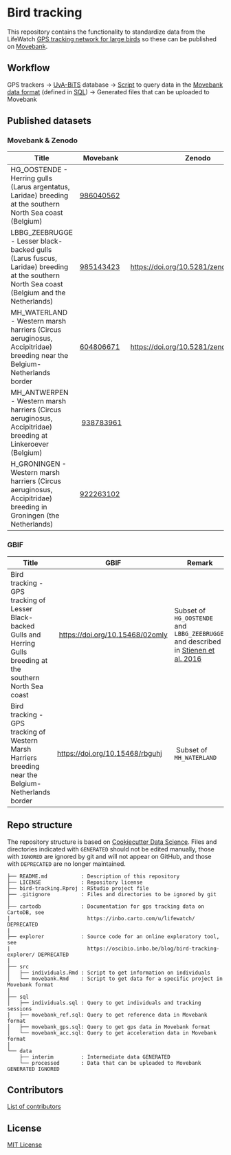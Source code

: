 # Bird tracking

This repository contains the functionality to standardize data from the LifeWatch [GPS tracking network for large birds](http://lifewatch.be/en/gps-tracking-network-large-birds) so these can be published on [Movebank](https://www.movebank.org/).

## Workflow

GPS trackers → [UvA-BiTS](http://www.uva-bits.nl/) database → [Script](src/movebank.Rmd) to query data in the [Movebank data format](https://www.movebank.org/node/2381) (defined in [SQL](sql)) → Generated files that can be uploaded to Movebank

## Published datasets

### Movebank & Zenodo

Title | Movebank | Zenodo
--- | --- | ---
HG_OOSTENDE - Herring gulls (Larus argentatus, Laridae) breeding at the southern North Sea coast (Belgium) | [986040562](https://www.movebank.org/panel_embedded_movebank_webapp?gwt_fragment=page=studies,path=study986040562) | 
LBBG_ZEEBRUGGE - Lesser black-backed gulls (Larus fuscus, Laridae) breeding at the southern North Sea coast (Belgium and the Netherlands) | [985143423](https://www.movebank.org/panel_embedded_movebank_webapp?gwt_fragment=page=studies,path=study985143423) | https://doi.org/10.5281/zenodo.3540799
MH_WATERLAND - Western marsh harriers (Circus aeruginosus, Accipitridae) breeding near the Belgium-Netherlands border | [604806671](https://www.movebank.org/panel_embedded_movebank_webapp?gwt_fragment=page=studies,path=study604806671) | https://doi.org/10.5281/zenodo.3532940
MH_ANTWERPEN - Western marsh harriers (Circus aeruginosus, Accipitridae) breeding at Linkeroever (Belgium) | [938783961](https://www.movebank.org/panel_embedded_movebank_webapp?gwt_fragment=page=studies,path=study938783961) | 
H_GRONINGEN - Western marsh harriers (Circus aeruginosus, Accipitridae) breeding in Groningen (the Netherlands) | [922263102](https://www.movebank.org/panel_embedded_movebank_webapp?gwt_fragment=page=studies,path=study922263102) | 

### GBIF

Title | GBIF | Remark
--- | --- | ---
Bird tracking - GPS tracking of Lesser Black-backed Gulls and Herring Gulls breeding at the southern North Sea coast | https://doi.org/10.15468/02omly | Subset of `HG_OOSTENDE` and `LBBG_ZEEBRUGGE` and described in [Stienen et al. 2016](https://doi.org/10.3897/zookeys.555.6173)
Bird tracking - GPS tracking of Western Marsh Harriers breeding near the Belgium-Netherlands border | https://doi.org/10.15468/rbguhj | Subset of `MH_WATERLAND`

## Repo structure

The repository structure is based on [Cookiecutter Data Science](http://drivendata.github.io/cookiecutter-data-science/). Files and directories indicated with `GENERATED` should not be edited manually, those with `IGNORED` are ignored by git and will not appear on GitHub, and those with `DEPRECATED` are no longer maintained.

```
├── README.md           : Description of this repository
├── LICENSE             : Repository license
├── bird-tracking.Rproj : RStudio project file
├── .gitignore          : Files and directories to be ignored by git
│
├── cartodb             : Documentation for gps tracking data on CartoDB, see
|                         https://inbo.carto.com/u/lifewatch/ DEPRECATED
|
├── explorer            : Source code for an online exploratory tool, see 
|                         https://oscibio.inbo.be/blog/bird-tracking-explorer/ DEPRECATED
|
├── src
│   ├── individuals.Rmd : Script to get information on individuals
│   └── movebank.Rmd    : Script to get data for a specific project in Movebank format
│
├── sql
│   ├── individuals.sql : Query to get individuals and tracking sessions
│   ├── movebank_ref.sql: Query to get reference data in Movebank format
│   ├── movebank_gps.sql: Query to get gps data in Movebank format
│   └── movebank_acc.sql: Query to get acceleration data in Movebank format
│
└── data
    ├── interim         : Intermediate data GENERATED
    └── processed       : Data that can be uploaded to Movebank GENERATED IGNORED
```

## Contributors

[List of contributors](https://github.com/inbo/bird-tracking/contributors)

## License

[MIT License](LICENSE)
